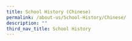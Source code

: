 ```yaml
---
title: School History (Chinese)
permalink: /about-us/School-History/Chinese/
description: ""
third_nav_title: School History
---
```

